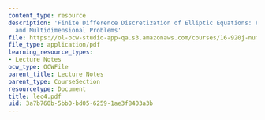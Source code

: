 ```yaml
---
content_type: resource
description: 'Finite Difference Discretization of Elliptic Equations: FD Formulas
  and Multidimensional Problems'
file: https://ol-ocw-studio-app-qa.s3.amazonaws.com/courses/16-920j-numerical-methods-for-partial-differential-equations-sma-5212-spring-2003/3a7b760b5bb0bd0562591ae3f8403a3b_lec4.pdf
file_type: application/pdf
learning_resource_types:
- Lecture Notes
ocw_type: OCWFile
parent_title: Lecture Notes
parent_type: CourseSection
resourcetype: Document
title: lec4.pdf
uid: 3a7b760b-5bb0-bd05-6259-1ae3f8403a3b
---
```

